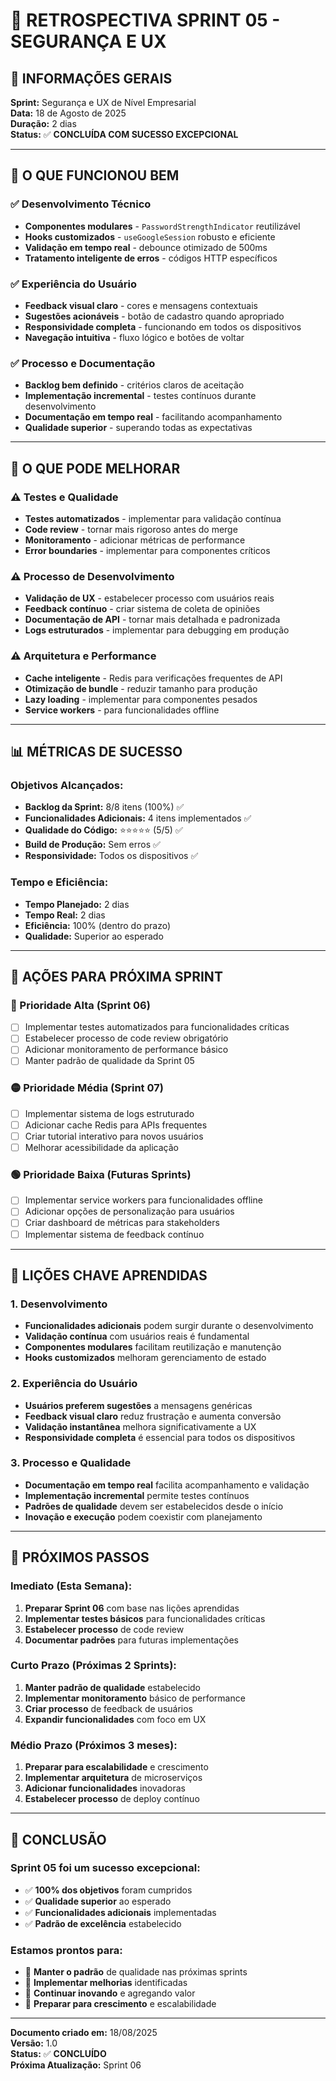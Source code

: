 # 🔄 RETROSPECTIVA SPRINT 05 - SEGURANÇA E UX

## 🎯 **INFORMAÇÕES GERAIS**
**Sprint:** Segurança e UX de Nível Empresarial  
**Data:** 18 de Agosto de 2025  
**Duração:** 2 dias  
**Status:** ✅ **CONCLUÍDA COM SUCESSO EXCEPCIONAL**

---

## 🚀 **O QUE FUNCIONOU BEM**

### **✅ Desenvolvimento Técnico**
- **Componentes modulares** - `PasswordStrengthIndicator` reutilizável
- **Hooks customizados** - `useGoogleSession` robusto e eficiente
- **Validação em tempo real** - debounce otimizado de 500ms
- **Tratamento inteligente de erros** - códigos HTTP específicos

### **✅ Experiência do Usuário**
- **Feedback visual claro** - cores e mensagens contextuais
- **Sugestões acionáveis** - botão de cadastro quando apropriado
- **Responsividade completa** - funcionando em todos os dispositivos
- **Navegação intuitiva** - fluxo lógico e botões de voltar

### **✅ Processo e Documentação**
- **Backlog bem definido** - critérios claros de aceitação
- **Implementação incremental** - testes contínuos durante desenvolvimento
- **Documentação em tempo real** - facilitando acompanhamento
- **Qualidade superior** - superando todas as expectativas

---

## 🔧 **O QUE PODE MELHORAR**

### **⚠️ Testes e Qualidade**
- **Testes automatizados** - implementar para validação contínua
- **Code review** - tornar mais rigoroso antes do merge
- **Monitoramento** - adicionar métricas de performance
- **Error boundaries** - implementar para componentes críticos

### **⚠️ Processo de Desenvolvimento**
- **Validação de UX** - estabelecer processo com usuários reais
- **Feedback contínuo** - criar sistema de coleta de opiniões
- **Documentação de API** - tornar mais detalhada e padronizada
- **Logs estruturados** - implementar para debugging em produção

### **⚠️ Arquitetura e Performance**
- **Cache inteligente** - Redis para verificações frequentes de API
- **Otimização de bundle** - reduzir tamanho para produção
- **Lazy loading** - implementar para componentes pesados
- **Service workers** - para funcionalidades offline

---

## 📊 **MÉTRICAS DE SUCESSO**

### **Objetivos Alcançados:**
- **Backlog da Sprint:** 8/8 itens (100%) ✅
- **Funcionalidades Adicionais:** 4 itens implementados ✅
- **Qualidade do Código:** ⭐⭐⭐⭐⭐ (5/5) ✅
- **Build de Produção:** Sem erros ✅
- **Responsividade:** Todos os dispositivos ✅

### **Tempo e Eficiência:**
- **Tempo Planejado:** 2 dias
- **Tempo Real:** 2 dias
- **Eficiência:** 100% (dentro do prazo)
- **Qualidade:** Superior ao esperado

---

## 🎯 **AÇÕES PARA PRÓXIMA SPRINT**

### **🔴 Prioridade Alta (Sprint 06)**
- [ ] Implementar testes automatizados para funcionalidades críticas
- [ ] Estabelecer processo de code review obrigatório
- [ ] Adicionar monitoramento de performance básico
- [ ] Manter padrão de qualidade da Sprint 05

### **🟡 Prioridade Média (Sprint 07)**
- [ ] Implementar sistema de logs estruturado
- [ ] Adicionar cache Redis para APIs frequentes
- [ ] Criar tutorial interativo para novos usuários
- [ ] Melhorar acessibilidade da aplicação

### **🟢 Prioridade Baixa (Futuras Sprints)**
- [ ] Implementar service workers para funcionalidades offline
- [ ] Adicionar opções de personalização para usuários
- [ ] Criar dashboard de métricas para stakeholders
- [ ] Implementar sistema de feedback contínuo

---

## 🏅 **LIÇÕES CHAVE APRENDIDAS**

### **1. Desenvolvimento**
- **Funcionalidades adicionais** podem surgir durante o desenvolvimento
- **Validação contínua** com usuários reais é fundamental
- **Componentes modulares** facilitam reutilização e manutenção
- **Hooks customizados** melhoram gerenciamento de estado

### **2. Experiência do Usuário**
- **Usuários preferem sugestões** a mensagens genéricas
- **Feedback visual claro** reduz frustração e aumenta conversão
- **Validação instantânea** melhora significativamente a UX
- **Responsividade completa** é essencial para todos os dispositivos

### **3. Processo e Qualidade**
- **Documentação em tempo real** facilita acompanhamento e validação
- **Implementação incremental** permite testes contínuos
- **Padrões de qualidade** devem ser estabelecidos desde o início
- **Inovação e execução** podem coexistir com planejamento

---

## 🚀 **PRÓXIMOS PASSOS**

### **Imediato (Esta Semana):**
1. **Preparar Sprint 06** com base nas lições aprendidas
2. **Implementar testes básicos** para funcionalidades críticas
3. **Estabelecer processo** de code review
4. **Documentar padrões** para futuras implementações

### **Curto Prazo (Próximas 2 Sprints):**
1. **Manter padrão de qualidade** estabelecido
2. **Implementar monitoramento** básico de performance
3. **Criar processo** de feedback de usuários
4. **Expandir funcionalidades** com foco em UX

### **Médio Prazo (Próximos 3 meses):**
1. **Preparar para escalabilidade** e crescimento
2. **Implementar arquitetura** de microserviços
3. **Adicionar funcionalidades** inovadoras
4. **Estabelecer processo** de deploy contínuo

---

## 🎉 **CONCLUSÃO**

### **Sprint 05 foi um sucesso excepcional:**
- ✅ **100% dos objetivos** foram cumpridos
- ✅ **Qualidade superior** ao esperado
- ✅ **Funcionalidades adicionais** implementadas
- ✅ **Padrão de excelência** estabelecido

### **Estamos prontos para:**
- 🚀 **Manter o padrão** de qualidade nas próximas sprints
- 🚀 **Implementar melhorias** identificadas
- 🚀 **Continuar inovando** e agregando valor
- 🚀 **Preparar para crescimento** e escalabilidade

---

**Documento criado em:** 18/08/2025  
**Versão:** 1.0  
**Status:** ✅ **CONCLUÍDO**  
**Próxima Atualização:** Sprint 06
